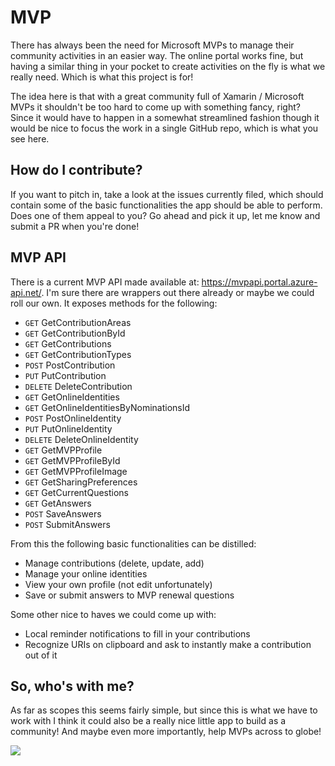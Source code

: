 # MVP

There has always been the need for Microsoft MVPs to manage their community activities in an easier way. The online portal works fine, but having a similar thing in your pocket to create activities on the fly is what we really need. Which is what this project is for!

The idea here is that with a great community full of Xamarin / Microsoft MVPs it shouldn't be too hard to come up with something fancy, right? Since it would have to happen in a somewhat streamlined fashion though it would be nice to focus the work in a single GitHub repo, which is what you see here.

How do I contribute?
--
If you want to pitch in, take a look at the issues currently filed, which should contain some of the basic functionalities the app should be able to perform. Does one of them appeal to you? Go ahead and pick it up, let me know and submit a PR when you're done!

MVP API
--
There is a current MVP API made available at: https://mvpapi.portal.azure-api.net/. I'm sure there are wrappers out there already or maybe we could roll our own. It exposes methods for the following:

- `GET` GetContributionAreas
- `GET` GetContributionById
- `GET` GetContributions
- `GET` GetContributionTypes
- `POST` PostContribution
- `PUT` PutContribution
- `DELETE` DeleteContribution
- `GET` GetOnlineIdentities
- `GET` GetOnlineIdentitiesByNominationsId
- `POST` PostOnlineIdentity
- `PUT` PutOnlineIdentity
- `DELETE` DeleteOnlineIdentity
- `GET` GetMVPProfile
- `GET` GetMVPProfileById
- `GET` GetMVPProfileImage
- `GET` GetSharingPreferences
- `GET` GetCurrentQuestions
- `GET` GetAnswers
- `POST` SaveAnswers
- `POST` SubmitAnswers

From this the following basic functionalities can be distilled:

- Manage contributions (delete, update, add)
- Manage your online identities
- View your own profile (not edit unfortunately)
- Save or submit answers to MVP renewal questions

Some other nice to haves we could come up with:
- Local reminder notifications to fill in your contributions
- Recognize URIs on clipboard and ask to instantly make a contribution out of it

So, who's with me?
--

As far as scopes this seems fairly simple, but since this is what we have to work with I think it could also be a really nice little app to build as a community! And maybe even more importantly, help MVPs across to globe!

![](https://raw.githubusercontent.com/sthewissen/MVP/master/concept.png)
